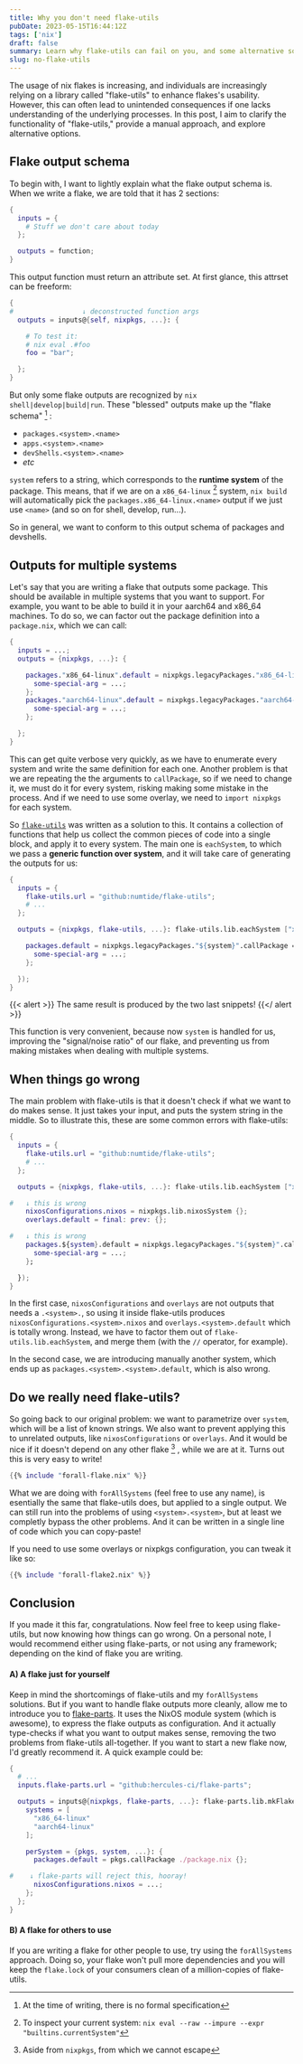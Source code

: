 ```yaml
---
title: Why you don't need flake-utils
pubDate: 2023-05-15T16:44:12Z
tags: ['nix']
draft: false
summary: Learn why flake-utils can fail on you, and some alternative solutions to handling multiple system outputs.
slug: no-flake-utils
---
```


The usage of nix flakes is increasing, and individuals are increasingly relying on a library called "flake-utils" to enhance flakes's usability. However, this can often lead to unintended consequences if one lacks understanding of the underlying processes. In this post, I aim to clarify the functionality of "flake-utils," provide a manual approach, and explore alternative options.

## Flake output schema

To begin with, I want to lightly explain what the flake output schema is. When we write a flake, we are told that it has 2 sections:

```nix
{
  inputs = {
    # Stuff we don't care about today
  };

  outputs = function;
}
```

This output function must return an attribute set. At first glance, this attrset can be freeform:
```nix
{
#                 ↓ deconstructed function args
  outputs = inputs@{self, nixpkgs, ...}: {

    # To test it:
    # nix eval .#foo
    foo = "bar";

  };
}
```

But only some flake outputs are recognized by `nix shell|develop|build|run`.
These "blessed" outputs make up the "flake schema" [^1] :

- `packages.<system>.<name>`
- `apps.<system>.<name>`
- `devShells.<system>.<name>`
- *etc*

`system` refers to a string, which corresponds to the **runtime system** of the package. This means, that if we are on a `x86_64-linux` [^2] system, `nix build` will automatically pick the `packages.x86_64-linux.<name>` output if we just use `<name>` (and so on for shell, develop, run...).

So in general, we want to conform to this output schema of packages and devshells.


## Outputs for multiple systems

Let's say that you are writing a flake that outputs some package. This should be available in multiple systems that you want to support. For example, you want to be able to build it in your aarch64 and x86_64 machines. To do so, we can factor out the package definition into a `package.nix`, which we can call:

```nix
{
  inputs = ...;
  outputs = {nixpkgs, ...}: {

    packages."x86_64-linux".default = nixpkgs.legacyPackages."x86_64-linux".callPackage ./package.nix {
      some-special-arg = ...;
    };
    packages."aarch64-linux".default = nixpkgs.legacyPackages."aarch64-linux".callPackage ./package.nix {
      some-special-arg = ...;
    };

  };
}
```

This can get quite verbose very quickly, as we have to enumerate every system and write the same definition for each one.
Another problem is that we are repeating the the arguments to `callPackage`, so if we need to change it, we must do it for every system, risking making some mistake in the process. And if we need to use some overlay, we need to `import nixpkgs` for each system.

So [`flake-utils`](https://github.com/numtide/flake-utils) was written as a solution to this. It contains a collection of functions that help us collect the common pieces of code into a single block, and apply it to every system. The main one is `eachSystem`, to which we pass a **generic function over system**, and it will take care of generating the outputs for us:

```nix
{
  inputs = {
    flake-utils.url = "github:numtide/flake-utils";
    # ...
  };

  outputs = {nixpkgs, flake-utils, ...}: flake-utils.lib.eachSystem ["x86_64-linux" "aarch64-linux"] (system: {

    packages.default = nixpkgs.legacyPackages."${system}".callPackage = ./pacakge.nix {
      some-special-arg = ...;
    };

  });
}
```

{{< alert >}}
The same result is produced by the two last snippets!
{{</ alert >}}

This function is very convenient, because now `system` is handled for us, improving the "signal/noise ratio" of our flake, and preventing us from making mistakes when dealing with multiple systems.

## When things go wrong

The main problem with flake-utils is that it doesn't check if what we want to do makes sense. It just takes your input, and puts the system string in the middle. So to illustrate this, these are some common errors with flake-utils:

```nix
{
  inputs = {
    flake-utils.url = "github:numtide/flake-utils";
    # ...
  };

  outputs = {nixpkgs, flake-utils, ...}: flake-utils.lib.eachSystem ["x86_64-linux" "aarch64-linux"] (system: {

#   ↓ this is wrong
    nixosConfigurations.nixos = nixpkgs.lib.nixosSystem {};
    overlays.default = final: prev: {};

#   ↓ this is wrong
    packages.${system}.default = nixpkgs.legacyPackages."${system}".callPackage = ./pacakge.nix {
      some-special-arg = ...;
    };

  });
}
```

In the first case, `nixosConfigurations` and `overlays` are not outputs that needs a `.<system>.`, so using it inside flake-utils produces `nixosConfigurations.<system>.nixos` and `overlays.<system>.default` which is totally wrong. Instead, we have to factor them out of `flake-utils.lib.eachSystem`, and merge them (with the `//` operator, for example).

In the second case, we are introducing manually another system, which ends up as `packages.<system>.<system>.default`, which is also wrong.

## Do we really need flake-utils?

So going back to our original problem: we want to parametrize over `system`, which will be a list of known strings. We also want to prevent applying this to unrelated outputs, like `nixosConfigurations` or `overlays`. And it would be nice if it doesn't depend on any other flake [^3] , while we are at it. Turns out this is very easy to write!

```nix
{{% include "forall-flake.nix" %}}
```

What we are doing with `forAllSystems` (feel free to use any name), is esentially the same that flake-utils does, but applied to a single output. We can still run into the problems of using `<system>.<system>`, but at least we completly bypass the other problems. And it can be written in a single line of code which you can copy-paste!

If you need to use some overlays or nixpkgs configuration, you can tweak it like so:

```nix
{{% include "forall-flake2.nix" %}}
```

## Conclusion

If you made it this far, congratulations. Now feel free to keep using flake-utils, but now knowing how things can go wrong. On a personal note, I would recommend either using flake-parts, or not using any framework; depending on the kind of flake you are writing.


#### A) A flake just for yourself

Keep in mind the shortcomings of flake-utils and my `forAllSystems` solutions. But if you want to handle flake outputs more cleanly, allow me to introduce you to [flake-parts](https://github.com/hercules-ci/flake-parts). It uses the NixOS module system (which is awesome), to express the flake outputs as configuration. And it actually type-checks if what you want to output makes sense, removing the two problems from flake-utils all-together. If you want to start a new flake now, I'd greatly recommend it. A quick example could be:

```nix
{
  # ...
  inputs.flake-parts.url = "github:hercules-ci/flake-parts";

  outputs = inputs@{nixpkgs, flake-parts, ...}: flake-parts.lib.mkFlake {inherit inputs;} {
    systems = [
      "x86_64-linux"
      "aarch64-linux"
    ];

    perSystem = {pkgs, system, ...}: {
      packages.default = pkgs.callPackage ./package.nix {};

#    ↓ flake-parts will reject this, hooray!
      nixosConfigurations.nixos = ...;
    };
  };
}
```

#### B) A flake for others to use

If you are writing a flake for other people to use, try using the `forAllSystems` approach. Doing so, your flake won't pull more dependencies and you will keep the `flake.lock` of your consumers clean of a million-copies of flake-utils.


[^1]: At the time of writing, there is no formal specification
[^2]: To inspect your current system: `nix eval --raw --impure --expr "builtins.currentSystem"`
[^3]: Aside from `nixpkgs`, from which we cannot escape
